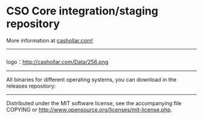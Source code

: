 CSO Core integration/staging repository
======================================
More information at [cashollar.com!](http://cashollar.com/)


***

### 

logo：http://cashollar.com/Data/256.png


***
All binaries for different operating systems, you can download in the releases repository:

***
Distributed under the MIT software license, see the accompanying file COPYING or http://www.opensource.org/licenses/mit-license.php.
